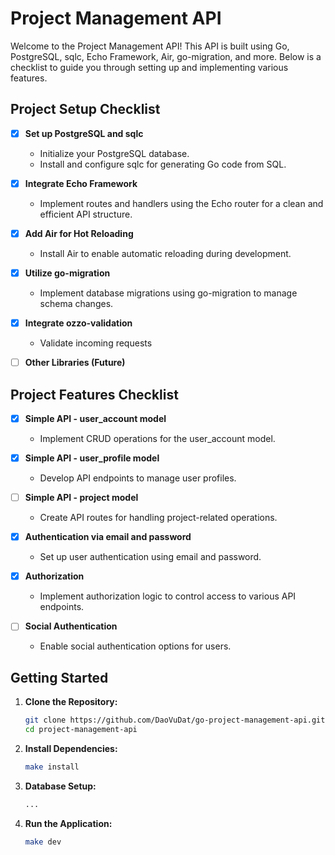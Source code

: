 # Project Management API

Welcome to the Project Management API! This API is built using Go, PostgreSQL, sqlc, Echo Framework, Air, go-migration, and more. Below is a checklist to guide you through setting up and implementing various features.

## Project Setup Checklist

- [x] **Set up PostgreSQL and sqlc**
  - Initialize your PostgreSQL database.
  - Install and configure sqlc for generating Go code from SQL.

- [x] **Integrate Echo Framework**
  - Implement routes and handlers using the Echo router for a clean and efficient API structure.

- [x] **Add Air for Hot Reloading**
  - Install Air to enable automatic reloading during development.

- [x] **Utilize go-migration**
  - Implement database migrations using go-migration to manage schema changes.

- [x] **Integrate ozzo-validation**
  - Validate incoming requests
  
- [ ] **Other Libraries (Future)**


## Project Features Checklist

- [x] **Simple API - user_account model**
  - Implement CRUD operations for the user_account model.

- [x] **Simple API - user_profile model**
  - Develop API endpoints to manage user profiles.

- [ ] **Simple API - project model**
  - Create API routes for handling project-related operations.

- [x] **Authentication via email and password**
  - Set up user authentication using email and password.

- [x] **Authorization**
  - Implement authorization logic to control access to various API endpoints.

- [ ] **Social Authentication**
  - Enable social authentication options for users.

## Getting Started

1. **Clone the Repository:**
   ```bash
   git clone https://github.com/DaoVuDat/go-project-management-api.git
   cd project-management-api

2. **Install Dependencies:**
   ```bash
   make install

3. **Database Setup:**
   ```bash
   ... 
   
4. **Run the Application:**
    ```bash
   make dev